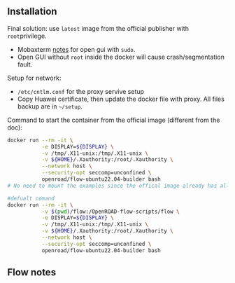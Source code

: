 ## Installation
Final solution: use `latest` image from the official publisher with `root`privilege.

+ Mobaxterm [notes](https://blog.mobatek.net/post/how-to-keep-X11-display-after-su-or-sudo/) for open gui with `sudo`.
+ Open GUI without `root` inside the docker will cause crash/segmentation fault.

Setup for network:
+ `/etc/cntlm.conf` for the proxy servive setup
+ Copy Huawei certificate, then update the docker file with proxy.
All files backup are in `~/setup`.

Command to start the container from the official image (different from the doc):
```bash
docker run --rm -it \
           -e DISPLAY=${DISPLAY} \
           -v /tmp/.X11-unix:/tmp/.X11-unix \
           -v ${HOME}/.Xauthority:/root/.Xauthority \
           --network host \
           --security-opt seccomp=unconfined \
           openroad/flow-ubuntu22.04-builder bash
# No need to mount the examples since the offical image already has all sources

#defualt comand
docker run --rm -it \
		   -v $(pwd)/flow:/OpenROAD-flow-scripts/flow \
           -e DISPLAY=${DISPLAY} \
           -v /tmp/.X11-unix:/tmp/.X11-unix \
           -v ${HOME}/.Xauthority:/root/.Xauthority \
           --network host \
           --security-opt seccomp=unconfined \
           openroad/flow-ubuntu22.04-builder bash
```



## Flow notes 
<!--stackedit_data:
eyJoaXN0b3J5IjpbLTI4Mzc0MjI2MCwxODc1MTM2NjI0LC0xND
MxMjUxOTUyLC0xMDYwMTE5NjUsLTczNjQyNjAwMCwtMTc2NTc4
OTE4MiwtMTI1NDA3MjM2NCwtMTEzODYwODMwMiwxNDc0NDk2ND
U4LDkzODE5ODY2OCwtMTM0NzQ2NTk1NSwxNjkyOTE5Njk2XX0=

-->